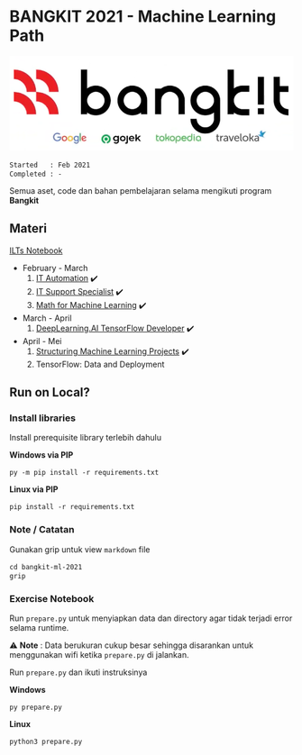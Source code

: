 # BANGKIT 2021 - Machine Learning Path

<p align="center">
  <img src="Bangkit.png" />
</p>

```
Started   : Feb 2021
Completed : -
```

Semua aset, code dan bahan pembelajaran selama mengikuti program **Bangkit**

## Materi 

[ILTs Notebook](Notebook)

* February - March<br>
  1. [IT Automation](IT%20Automation/README.md) :heavy_check_mark:
  2. [IT Support Specialist](IT%20Supports%20Specialist/README.md) :heavy_check_mark:
  3. [Math for Machine Learning](Math%20for%20Machine%20Learning/README.md) :heavy_check_mark:
* March - April<br>
  1. [DeepLearning.AI TensorFlow Developer](DeepLearning.AI%20TensorFlow%20Developer/README.md) :heavy_check_mark:
* April - Mei<br>
  1. [Structuring Machine Learning Projects](Structuring%20Machine%20Learning%20Projects/README.md) :heavy_check_mark:
  2. TensorFlow: Data and Deployment

## Run on Local?

### Install libraries

Install prerequisite library terlebih dahulu

**Windows via PIP**

```
py -m pip install -r requirements.txt
```

**Linux via PIP**

```
pip install -r requirements.txt
```
### Note / Catatan

Gunakan grip untuk view `markdown` file

```
cd bangkit-ml-2021
grip
```

### Exercise Notebook

Run `prepare.py` untuk menyiapkan data dan directory agar tidak terjadi error selama runtime.

:warning: **Note** : Data berukuran cukup besar sehingga disarankan untuk menggunakan wifi ketika `prepare.py` di jalankan.

Run `prepare.py` dan ikuti instruksinya

**Windows**

```
py prepare.py
```

**Linux**

```
python3 prepare.py
```